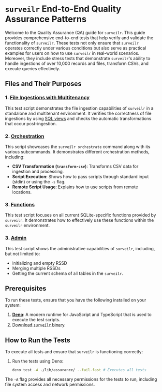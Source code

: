 # `surveilr` End-to-End Quality Assurance Patterns

Welcome to the Quality Assurance (QA) guide for `surveilr`. This guide provides
comprehensive end-to-end tests that help verify and validate the functionality
of `surveilr`. These tests not only ensure that `surveilr` operates correctly
under various conditions but also serve as practical examples for users on how
to use `surveilr` in real-world scenarios. Moreover, they include stress tests
that demonstrate `surveilr`'s ability to handle ingestions of over 10,000
records and files, transform CSVs, and execute queries effectively.

## Files and Their Purposes

### 1. [File Ingestions with Multitenancy](./ingest_test.ts)

This test script demonstrates the file ingestion capabilities of `surveilr` in a
standalone and multitenant environment. It verifies the correctness of file
ingestions by using [SQL views](./ingest-files.sql) and checks the automatic
transformations that occur post-ingestion.

### 2. [Orchestration](./orchestration_test.ts)

This script showcases the `surveilr orchestrate` command along with its various
subcommands. It demonstrates different orchestration methods, including:

- **CSV Transformation (`transform-csv`)**: Transforms CSV data for ingestion
  and processing.
- **Script Execution**: Shows how to pass scripts through standard input (stdin)
  or using the `-s` flag.
- **Remote Script Usage**: Explains how to use scripts from remote locations.

### 3. [Functions](./functions_test.ts)

This test script focuses on all current SQLite-specific functions provided by
`surveilr`. It demonstrates how to effectively use these functions within the
`surveilr` environment.

### 3. [Admin](./admin_test.ts)

This test script shows the administrative capabilities of `surveilr`, including,
but not limited to:

- Initializing and empty RSSD
- Merging multiple RSSDs
- Getting the current schema of all tables in the `surveilr`.

## Prerequisites

To run these tests, ensure that you have the following installed on your system:

1. **[Deno](https://deno.com/)**: A modern runtime for JavaScript and TypeScript
   that is used to execute the test scripts.
2. [Download `surveilr` binary](https://docs.opsfolio.com/surveilr/how-to/installation-guide/)

## How to Run the Tests

To execute all tests and ensure that `surveilr` is functioning correctly:

1. Run the tests using Deno:

   ```bash
   deno test -A ./lib/assurance/ --fail-fast # Executes all tests
   ```

The `-A` flag provides all necessary permissions for the tests to run, including
file system access and network permissions.
